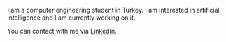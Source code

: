 I am a computer engineering student in Turkey. I am interested in artificial intelligence and I am currently working on it.

You can contact with me via [LinkedIn](https://www.linkedin.com/in/ahmet-burak-bi%C3%A7er-0338181b2/).
